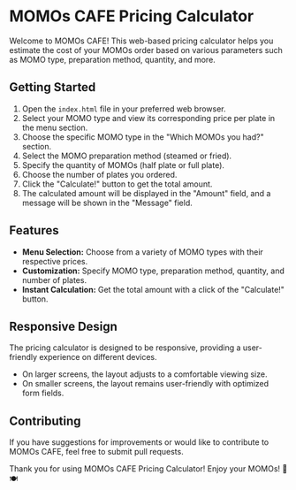 # MOMOs CAFE Pricing Calculator

Welcome to MOMOs CAFE! This web-based pricing calculator helps you estimate the cost of your MOMOs order based on various parameters such as MOMO type, preparation method, quantity, and more.

## Getting Started

1. Open the `index.html` file in your preferred web browser.
2. Select your MOMO type and view its corresponding price per plate in the menu section.
3. Choose the specific MOMO type in the "Which MOMOs you had?" section.
4. Select the MOMO preparation method (steamed or fried).
5. Specify the quantity of MOMOs (half plate or full plate).
6. Choose the number of plates you ordered.
7. Click the "Calculate!" button to get the total amount.
8. The calculated amount will be displayed in the "Amount" field, and a message will be shown in the "Message" field.

## Features

- **Menu Selection:** Choose from a variety of MOMO types with their respective prices.
- **Customization:** Specify MOMO type, preparation method, quantity, and number of plates.
- **Instant Calculation:** Get the total amount with a click of the "Calculate!" button.

## Responsive Design

The pricing calculator is designed to be responsive, providing a user-friendly experience on different devices.

- On larger screens, the layout adjusts to a comfortable viewing size.
- On smaller screens, the layout remains user-friendly with optimized form fields.

## Contributing

If you have suggestions for improvements or would like to contribute to MOMOs CAFE, feel free to submit pull requests.

Thank you for using MOMOs CAFE Pricing Calculator! Enjoy your MOMOs! 🥟🍽️
